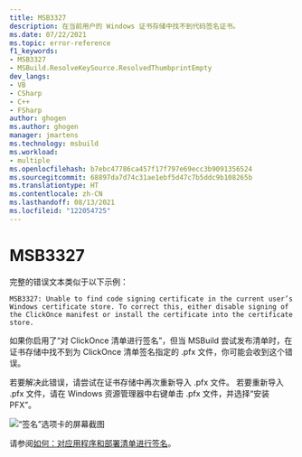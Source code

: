 ```yaml
---
title: MSB3327
description: 在当前用户的 Windows 证书存储中找不到代码签名证书。
ms.date: 07/22/2021
ms.topic: error-reference
f1_keywords:
- MSB3327
- MSBuild.ResolveKeySource.ResolvedThumbprintEmpty
dev_langs:
- VB
- CSharp
- C++
- FSharp
author: ghogen
ms.author: ghogen
manager: jmartens
ms.technology: msbuild
ms.workload:
- multiple
ms.openlocfilehash: b7ebc47786ca457f17f797e69ecc3b9091356524
ms.sourcegitcommit: 68897da7d74c31ae1ebf5d47c7b5ddc9b108265b
ms.translationtype: HT
ms.contentlocale: zh-CN
ms.lasthandoff: 08/13/2021
ms.locfileid: "122054725"
---
```

# <a name="msb3327"></a>MSB3327

完整的错误文本类似于以下示例：

```output
MSB3327: Unable to find code signing certificate in the current user’s Windows certificate store. To correct this, either disable signing of the ClickOnce manifest or install the certificate into the certificate store.
```

如果你启用了“对 ClickOnce 清单进行签名”，但当 MSBuild 尝试发布清单时，在证书存储中找不到为 ClickOnce 清单签名指定的 .pfx 文件，你可能会收到这个错误。

若要解决此错误，请尝试在证书存储中再次重新导入 .pfx 文件。 若要重新导入 .pfx 文件，请在 Windows 资源管理器中右键单击 .pfx 文件，并选择“安装 PFX”。

![“签名”选项卡的屏幕截图](media/msb3327/signing-install-pfx.png)

请参阅[如何：对应用程序和部署清单进行签名](../../ide/how-to-sign-application-and-deployment-manifests.md)。
